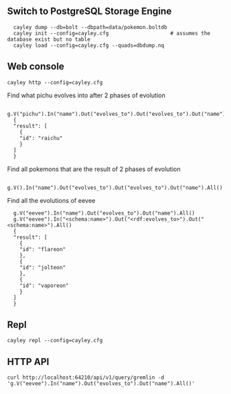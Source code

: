 ## Switch to PostgreSQL Storage Engine

```
  cayley dump --db=bolt --dbpath=data/pokemon.boltdb
  cayley init --config=cayley.cfg                    # assumes the database exist but no table
  cayley load --config=cayley.cfg --quads=dbdump.nq
```

## Web console
```
cayley http --config=cayley.cfg
```

Find what pichu evolves into after 2 phases of evolution

```
  g.V("pichu").In("name").Out("evolves_to").Out("evolves_to").Out("name").All()
  {
  "result": [
    {
    "id": "raichu"
    }
  ]
  }
```

Find all pokemons that are the result of 2 phases of evolution

```
  g.V().In("name").Out("evolves_to").Out("evolves_to").Out("name").All()
```

Find all the evolutions of eevee
```
  g.V("eevee").In("name").Out("evolves_to").Out("name").All()
  g.V("eevee").In("<schema:name>").Out("<rdf:evolves_to>").Out("<schema:name>").All()
  {
  "result": [
    {
    "id": "flareon"
    },
    {
    "id": "jolteon"
    },
    {
    "id": "vaporeon"
    }
  ]
  }
```

## Repl
```
cayley repl --config=cayley.cfg
```

## HTTP API

```
curl http://localhost:64210/api/v1/query/gremlin -d 'g.V("eevee").In("name").Out("evolves_to").Out("name").All()'
```
